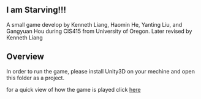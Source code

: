 ## I am Starving!!!
A small game develop by Kenneth Liang, Haomin He, Yanting Liu, and Gangyuan Hou during CIS415 from University of Oregon. Later revised by Kenneth Liang

## Overview

In order to run the game, please install Unity3D on your mechine and open this folder as a project. 

for a quick view of how the game is played click <a href ="https://youtu.be/vP-qNZm8BOg">here</a>


